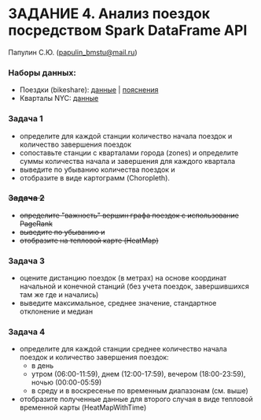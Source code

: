 # ЗАДАНИЕ 4. Анализ поездок посредством Spark DataFrame API

Папулин С.Ю. (papulin_bmstu@mail.ru)

### Наборы данных:
- Поездки (bikeshare): [данные](https://s3.amazonaws.com/tripdata/201902-citibike-tripdata.csv.zip) | [пояснения](https://www.citibikenyc.com/system-data)
- Кварталы NYC: [данные](https://data.cityofnewyork.us/api/geospatial/d3c5-ddgc?method=export&format=GeoJSON)

### Задача 1

- определите для каждой станции количество начала поездок и количество завершения поездок
- сопоставьте станции с кварталами города (zones) и определите суммы количества начала и завершения для каждого квартала
- выведите по убыванию количества поездок и 
- отобразите в виде картограмм (Choropleth).  

### ~~Задача 2~~
<del> 

- определите "важность" вершин графа поездок с использование PageRank
- выведите по убыванию и 
- отобразите на тепловой карте (HeatMap)

</del>

### Задача 3

- оцените дистанцию поездок (в метрах) на основе координат начальной и конечной станций (без учета поездок, завершившихся там же где и начались)
- выведите максимальное, среднее значение, стандартное отклонение и медиан

### Задача 4

- определите для каждой станции среднее количество начала поездок и количество завершения поездок:
    - в день 
    - утром (06:00-11:59), днем (12:00-17:59), вечером (18:00-23:59), ночью (00:00-05:59)
    - в среду и в воскресенье по временным диапазонам (см. выше)
- отобразите полученные данные для второго случая в виде тепловой временной карты (HeatMapWithTime) 